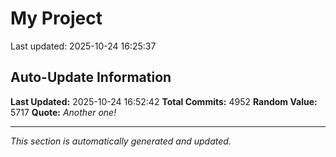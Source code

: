 # My Project


Last updated: 2025-10-24 16:25:37































































































































































































































































































































































































































































































































































































































































































































































































































































































































































































































































































































































































































































































































































































































































































































































































































































































































































































































































































































































































































































































































































































































































































































































































































































































































































































































































































































































































































































































































































































































































































































































































































































































































































































































































































































































































































































































































































































































































































































































































































































































































































































































































































































































































































































































































































































































































































































































































































































































































































































































































































































































































































































































































































































































































































































































## Auto-Update Information

**Last Updated:** 2025-10-24 16:52:42
**Total Commits:** 4952
**Random Value:** 5717
**Quote:** _Another one!_

---
_This section is automatically generated and updated._